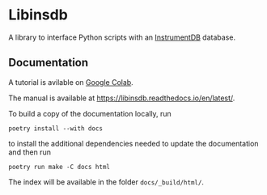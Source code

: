 # Libinsdb

A library to interface Python scripts with an [InstrumentDB](https://github.com/ziotom78/instrumentdb) database.

## Documentation

A tutorial is avilable on [Google Colab](https://colab.research.google.com/drive/1GRCssFs_lGfku1DLvvEowW4fTKUSsLK6?usp=sharing).

The manual is available at <https://libinsdb.readthedocs.io/en/latest/>.

To build a copy of the documentation locally, run

    poetry install --with docs

to install the additional dependencies needed to update the documentation and then run

    poetry run make -C docs html

The index will be available in the folder `docs/_build/html/`.
